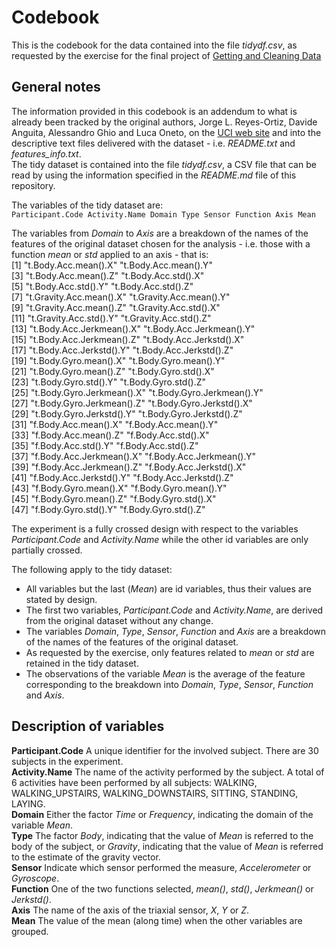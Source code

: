 # Codebook
This is the codebook for the data contained into the file *tidydf.csv*, as requested by the exercise for the final project of [Getting and Cleaning Data](https://class.coursera.org/getdata-009/)
## General notes
The information provided in this codebook is an addendum to what is already been tracked by the original authors, Jorge L. Reyes-Ortiz, Davide Anguita, Alessandro Ghio and Luca Oneto, on the [UCI web site](http://archive.ics.uci.edu/ml/datasets/Human+Activity+Recognition+Using+Smartphones) and into the descriptive text files delivered with the dataset - i.e. *README.txt* and *features_info.txt*.  
The tidy dataset is contained into the file *tidydf.csv*, a CSV file that can be read by using the information specified in the *README.md* file of this repository.  
  
The variables of the tidy dataset are:  
`Participant.Code Activity.Name Domain Type Sensor Function Axis Mean`  

The variables from *Domain* to *Axis* are a breakdown of the names of the features of the original dataset chosen for the analysis - i.e. those with a function *mean* or *std* applied to an axis - that is:  
 [1] "t.Body.Acc.mean().X"      "t.Body.Acc.mean().Y"     
 [3] "t.Body.Acc.mean().Z"      "t.Body.Acc.std().X"      
 [5] "t.Body.Acc.std().Y"       "t.Body.Acc.std().Z"      
 [7] "t.Gravity.Acc.mean().X"   "t.Gravity.Acc.mean().Y"  
 [9] "t.Gravity.Acc.mean().Z"   "t.Gravity.Acc.std().X"   
[11] "t.Gravity.Acc.std().Y"    "t.Gravity.Acc.std().Z"   
[13] "t.Body.Acc.Jerkmean().X"  "t.Body.Acc.Jerkmean().Y"  
[15] "t.Body.Acc.Jerkmean().Z"  "t.Body.Acc.Jerkstd().X"  
[17] "t.Body.Acc.Jerkstd().Y"   "t.Body.Acc.Jerkstd().Z"  
[19] "t.Body.Gyro.mean().X"     "t.Body.Gyro.mean().Y"    
[21] "t.Body.Gyro.mean().Z"     "t.Body.Gyro.std().X"     
[23] "t.Body.Gyro.std().Y"      "t.Body.Gyro.std().Z"     
[25] "t.Body.Gyro.Jerkmean().X" "t.Body.Gyro.Jerkmean().Y"  
[27] "t.Body.Gyro.Jerkmean().Z" "t.Body.Gyro.Jerkstd().X"  
[29] "t.Body.Gyro.Jerkstd().Y"  "t.Body.Gyro.Jerkstd().Z"  
[31] "f.Body.Acc.mean().X"      "f.Body.Acc.mean().Y"     
[33] "f.Body.Acc.mean().Z"      "f.Body.Acc.std().X"      
[35] "f.Body.Acc.std().Y"       "f.Body.Acc.std().Z"      
[37] "f.Body.Acc.Jerkmean().X"  "f.Body.Acc.Jerkmean().Y"  
[39] "f.Body.Acc.Jerkmean().Z"  "f.Body.Acc.Jerkstd().X"   
[41] "f.Body.Acc.Jerkstd().Y"   "f.Body.Acc.Jerkstd().Z"   
[43] "f.Body.Gyro.mean().X"     "f.Body.Gyro.mean().Y"    
[45] "f.Body.Gyro.mean().Z"     "f.Body.Gyro.std().X"     
[47] "f.Body.Gyro.std().Y"      "f.Body.Gyro.std().Z"  
  
The experiment is a fully crossed design with respect to the variables *Participant.Code* and *Activity.Name* while the other id variables are only partially crossed.
  
The following apply to the tidy dataset:  
* All variables but the last (*Mean*) are id variables, thus their values are stated by design.
* The first two variables, *Participant.Code* and *Activity.Name*, are derived from the original dataset without any change.
* The variables *Domain*, *Type*, *Sensor*, *Function* and *Axis* are a breakdown of the names of the features of the original dataset.
* As requested by the exercise, only features related to *mean* or *std* are retained in the tidy dataset.
* The observations of the variable *Mean* is the average of the feature corresponding to the breakdown into *Domain*, *Type*, *Sensor*, *Function* and *Axis*.

## Description of variables
**Participant.Code** A unique identifier for the involved subject. There are 30 subjects in the experiment.  
**Activity.Name** The name of the activity performed by the subject. A total of 6 activities have been performed by all subjects: WALKING, WALKING_UPSTAIRS, WALKING_DOWNSTAIRS, SITTING, STANDING, LAYING.  
**Domain** Either the factor *Time* or *Frequency*, indicating the domain of the variable *Mean*.  
**Type** The factor *Body*, indicating that the value of *Mean* is referred to the body of the subject, or *Gravity*, indicating that the value of *Mean* is referred to the estimate of the gravity vector.  
**Sensor** Indicate which sensor performed the measure, *Accelerometer* or *Gyroscope*.  
**Function** One of the two functions selected, *mean()*, *std()*, *Jerkmean()* or *Jerkstd()*.  
**Axis** The name of the axis of the triaxial sensor, *X*, *Y* or *Z*.  
**Mean** The value of the mean (along time) when the other variables are grouped.  
